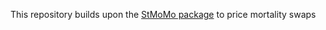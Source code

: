 This repository builds upon the [StMoMo package](https://github.com/amvillegas/StMoMo) to price mortality swaps